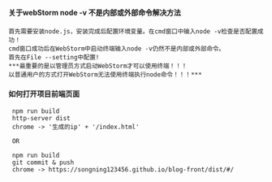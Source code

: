 #### 关于webStorm node -v 不是内部或外部命令解决方法
```
首先需要安装node.js，安装完成后配置环境变量。在cmd窗口中输入node -v检查是否配置成功！
cmd窗口成功后在WebStorm中启动终端输入node -v仍然不是内部或外部命令。
首先在File --setting中配置!
***最重要的是以管理员方式启动WebStorm才可以使用终端！！！
以普通用户的方式打开WebStorm无法使用终端执行node命令！！！***
```

#### 如何打开项目前端页面
```
 npm run build
 http-server dist
 chrome -> '生成的ip' + '/index.html'
 
 OR
 
 npm run build
 git commit & push
 chrome -> https://songning123456.github.io/blog-front/dist/#/
```